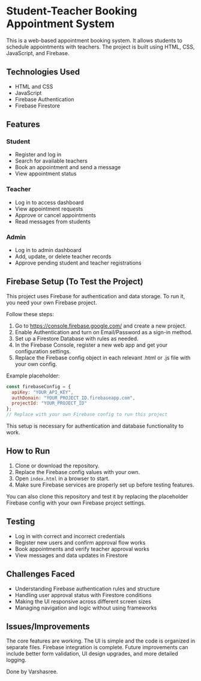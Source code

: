 # Student-Teacher Booking Appointment System

This is a web-based appointment booking system. It allows students to schedule appointments with teachers. The project is built using HTML, CSS, JavaScript, and Firebase.

## Technologies Used

- HTML and CSS
- JavaScript
- Firebase Authentication
- Firebase Firestore

## Features

### Student
- Register and log in
- Search for available teachers
- Book an appointment and send a message
- View appointment status

### Teacher
- Log in to access dashboard
- View appointment requests
- Approve or cancel appointments
- Read messages from students

### Admin
- Log in to admin dashboard
- Add, update, or delete teacher records
- Approve pending student and teacher registrations

## Firebase Setup (To Test the Project)

This project uses Firebase for authentication and data storage. To run it, you need your own Firebase project.

Follow these steps:

1. Go to https://console.firebase.google.com/ and create a new project.
2. Enable Authentication and turn on Email/Password as a sign-in method.
3. Set up a Firestore Database with rules as needed.
4. In the Firebase Console, register a new web app and get your configuration settings.
5. Replace the Firebase config object in each relevant .html or .js file with your own config.

Example placeholder:

```js
const firebaseConfig = {
  apiKey: "YOUR_API_KEY",
  authDomain: "YOUR_PROJECT_ID.firebaseapp.com",
  projectId: "YOUR_PROJECT_ID"
};
// Replace with your own Firebase config to run this project
```

This setup is necessary for authentication and database functionality to work.

## How to Run

1. Clone or download the repository.
2. Replace the Firebase config values with your own.
3. Open `index.html` in a browser to start.
4. Make sure Firebase services are properly set up before testing features.

You can also clone this repository and test it by replacing the placeholder Firebase config with your own Firebase project settings.

## Testing

- Log in with correct and incorrect credentials
- Register new users and confirm approval flow works
- Book appointments and verify teacher approval works
- View messages and data updates in Firestore

## Challenges Faced

- Understanding Firebase authentication rules and structure
- Handling user approval status with Firestore conditions
- Making the UI responsive across different screen sizes
- Managing navigation and logic without using frameworks

## Issues/Improvements

The core features are working. The UI is simple and the code is organized in separate files. Firebase integration is complete. Future improvements can include better form validation, UI design upgrades, and more detailed logging.

Done by Varshasree.


